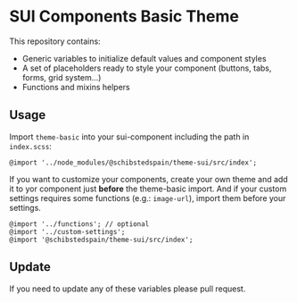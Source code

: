 # SUI Components Basic Theme

This repository contains:

* Generic variables to initialize default values and component styles
* A set of placeholders ready to style your component (buttons, tabs, forms, grid system...)
* Functions and mixins helpers

## Usage

Import `theme-basic` into your sui-component including the path in `index.scss`:

```
@import '../node_modules/@schibstedspain/theme-sui/src/index';
```

If you want to customize your components, create your own theme and add it to yor component just __before__ the theme-basic import. And if your custom settings requires some functions (e.g.: `image-url`), import them before your settings.

```
@import '../functions'; // optional
@import '../custom-settings';
@import '@schibstedspain/theme-sui/src/index';
```


## Update
If you need to update any of these variables please pull request.
